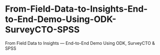 # From-Field-Data-to-Insights-End-to-End-Demo-Using-ODK-SurveyCTO-SPSS
From Field Data to Insights — End-to-End Demo Using ODK, SurveyCTO &amp; SPSS

